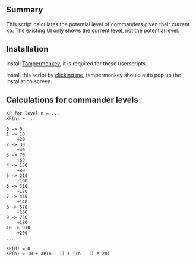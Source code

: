 ## Summary
This script calculates the potential level of commanders given their current xp.
The existing UI only shows the current level, not the potential level.

## Installation
Install [Tampermonkey](https://chromewebstore.google.com/detail/tampermonkey/dhdgffkkebhmkfjojejmpbldmpobfkfo), it is required for these userscripts.

Install this script by [clicking me](https://github.com/Bobtron/IllyriadUserscripts/raw/refs/heads/master/CMD_LVL/CMD_LVL.user.js), tampermonkey should auto pop up the installation screen.

## Calculations for commander levels

```
XP for level n = ...
XP(n) = ...

0 -> 0
1 -> 10
    +20
2 -> 30
    +40
3 -> 70
    +60
4 -> 130
    +80
5 -> 210
    +100
6 -> 310
    +120
7 -> 430
    +140
8 -> 570
    +160
9 -> 730
    +180
10 -> 910
    +200
...

XP(0) = 0
XP(n) = 10 + XP(n - 1) + ((n - 1) * 20)
```

